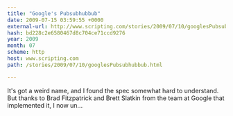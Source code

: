 ```yaml
---
title: "Google's Pubsubhubbub"
date: 2009-07-15 03:59:55 +0000
external-url: http://www.scripting.com/stories/2009/07/10/googlesPubsubhubbub.html
hash: bd228c2e6580467d8c704ce71ccd9276
year: 2009
month: 07
scheme: http
host: www.scripting.com
path: /stories/2009/07/10/googlesPubsubhubbub.html

---
```


It's got a weird name, and I found the spec somewhat hard to understand. But thanks to Brad Fitzpatrick and Brett Slatkin from the team at Google that implemented it, I now un...
